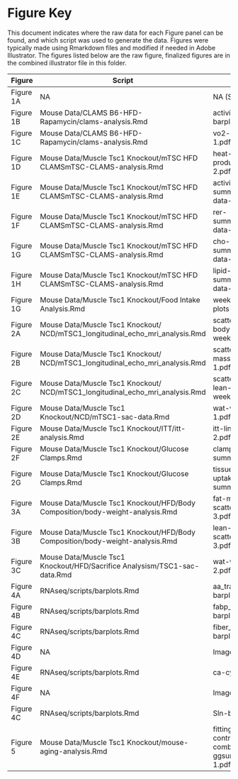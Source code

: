 Figure Key
============

This document indicates where the raw data for each Figure panel can be found, and which script was used to generate the data.  Figures were typically made using Rmarkdown files and modified if needed in Adobe Illustrator.  The figures listed below are the raw figure, finalized figures are in the combined illustrator file in this folder.

| Figure | Script | Figure |
| ------ | ------ | ------ |
| Figure 1A | NA | NA (Schematic) |
| Figure 1B | ⁨Mouse Data⁩/CLAMS B6-HFD-Rapamycin/clams-analysis.Rmd | activity-barplot-1.pdf |
| Figure 1C | ⁨Mouse Data⁩/CLAMS B6-HFD-Rapamycin/clams-analysis.Rmd | vo2-barplot-1.pdf |
| Figure 1D | Mouse Data⁩/Muscle Tsc1 Knockout⁩/mTSC HFD CLAMS⁩mTSC-CLAMS-analysis.Rmd | heat-production-2.pdf |
| Figure 1E | Mouse Data⁩/Muscle Tsc1 Knockout⁩/mTSC HFD CLAMS⁩mTSC-CLAMS-analysis.Rmd | activity-summarized-data-2.pdf |
| Figure 1F | Mouse Data⁩/Muscle Tsc1 Knockout⁩/mTSC HFD CLAMS⁩mTSC-CLAMS-analysis.Rmd | rer-summarized-data-2.pdf |
| Figure 1G | Mouse Data⁩/Muscle Tsc1 Knockout⁩/mTSC HFD CLAMS⁩mTSC-CLAMS-analysis.Rmd | cho-summarized-data-2.pdf |
| Figure 1H | Mouse Data⁩/Muscle Tsc1 Knockout⁩/mTSC HFD CLAMS⁩mTSC-CLAMS-analysis.Rmd | lipid-summarized-data-2.pdf |
| Figure 1G | ⁨Mouse Data⁩/Muscle Tsc1 Knockout⁩/Food Intake Analysis.Rmd | weekly-intake-plots-4.pdf
| Figure 2A | ⁨Mouse Data⁩/⁨Muscle Tsc1 Knockout/⁨NCD/mTSC1_longitudinal_echo_mri_analysis.Rmd | scatterplot-body-weight-weekly-1⁩.pdf |
| Figure 2B | ⁨Mouse Data⁩/⁨Muscle Tsc1 Knockout/⁨NCD/mTSC1_longitudinal_echo_mri_analysis.Rmd | scatterplot-fat-mass-weekly-1⁩.pdf |
| Figure 2C | Mouse Data⁩/⁨Muscle Tsc1 Knockout/⁨NCD/mTSC1_longitudinal_echo_mri_analysis.Rmd | scatterplot-lean-mass-weekly-1⁩.pdf |
| Figure 2D | Mouse Data⁩/Muscle Tsc1 Knockout⁩/NCD⁩/mTSC1-sac-data.Rmd | wat-weights-1.pdf⁩ |
| Figure 2E | Mouse Data⁩/⁨Muscle Tsc1 Knockout⁩/ITT/itt-analysis.Rmd | itt-lineplot-2.pdf |
| Figure 2F | Mouse Data/Muscle Tsc1 Knockout/Glucose Clamps.Rmd | clamp-summary-1.pdf⁩ |
| Figure 2G | Mouse Data/Muscle Tsc1 Knockout/Glucose Clamps.Rmd | tissue-glucose-uptake-summary-1.pdf⁩ |
| Figure 3A | Mouse Data⁩/Muscle Tsc1 Knockout⁩/HFD/Body Composition/body-weight-analysis.Rmd | fat-mass-scatterplot-3.pdf |
| Figure 3B | Mouse Data⁩/Muscle Tsc1 Knockout⁩/HFD/Body Composition/body-weight-analysis.Rmd | lean-mass-scatterplot-3.pdf |
| Figure 3C | Mouse Data⁩/Muscle Tsc1 Knockout⁩/HFD⁩/Sacrifice Analysis⁩m/TSC1-sac-data.Rmd | wat-weights-2.pdf |
| Figure 4A | ⁨RNAseq⁩/scripts⁩/barplots.Rmd | aa_transporters-barplot.pdf |
| Figure 4B | RNAseq⁩/scripts⁩/barplots.Rmd | fabp_cd36-barplot.pdf |
| Figure 4C | RNAseq⁩/scripts⁩/barplots.Rmd | fiber_markers-barplot.pdf | 
| Figure 4D | NA | Image | 
| Figure 4E | RNAseq⁩/scripts⁩/barplots.Rmd | ca-cycling.pdf | 
| Figure 4F | NA | Image | 
| Figure 4C | RNAseq⁩/scripts⁩/barplots.Rmd | Sln-barplot.pdf | 
| Figure 5 | Mouse Data⁩/Muscle Tsc1 Knockout/mouse-aging-analysis.Rmd | fitting-mck-controls-combined-ggsurvplot-1.pdf | 
